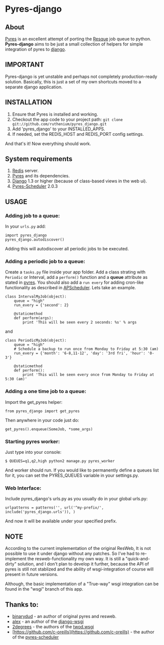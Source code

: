 Pyres-django
============

## About
[Pyres](https://github.com/binarydud/pyres) is an excellent attempt of porting the [Resque](http://github.com/defunkt/resque) job queue to python.
**Pyres-django** aims to be just a small collection of helpers for simple integration of pyres to [django](https://www.djangoproject.com/).

## IMPORTANT

Pyres-django is yet unstable and perhaps not completely production-ready solution.
Basically, this is just a set of my own shortcuts moved to a separate django application.

## INSTALLATION

 1. Ensure that Pyres is installed and working.
 2. Checkout the app code to your project path:
    ```git clone git://github.com/ruthenium/pyres_django.git```
 3. Add 'pyres_django' to your INSTALLED_APPS.
 4. If needed, set the REDIS_HOST and REDIS_PORT config settings.

And that's it! Now everything should work.

## System requirements

 1. [Redis](http://redis.io/) server.
 2. [Pyres](https://github.com/binarydud/pyres) and its dependencies.
 3. [Django](https://www.djangoproject.com/) 1.3 or higher (because of class-based views in the web ui).
 4. [Pyres-Scheduler](https://github.com/c-oreills/pyres-scheduler) 2.0.3

## USAGE

### Adding job to a queue:

In your `urls.py` add:

    import pyres_django
    pyres_django.autodiscover()

Adding this will autodiscover all periodic jobs to be executed.

### Adding a periodic job to a queue:

Create a `tasks.py` file inside your app folder. Add a class strating with `Periodic` or Interval, add a `perform()` function and a __queue__ attribute as stated in [pyres](http://itybits.com/pyres/example.html). You should also add a `run every` for adding cron-like functionality as described in [APScheduler](http://packages.python.org/APScheduler/cronschedule.html).
Lets take an example.

    class IntervalMyJob(object):
        queue = "high"
        run_every = {'second': 2}

        @staticmethod
        def perform(args):
            print 'This will be seen every 2 seconds: %s' % args

and 

    class PeriodicMyJob(object):
        queue = "high"
        # Schedule a backup to run once from Monday to Friday at 5:30 (am)
        run_every = {'month': '6-8,11-12', 'day': '3rd fri', 'hour': '0-3'}

        @staticmethod
        def perform():
            print 'This will be seen every once from Monday to Friday at 5:30 (am)'

### Adding a one time job to a queue:

Import the get_pyres helper:

```from pyres_django import get_pyres```

Then anywhere in your code just do:

```get_pyres().enqueue(SomeJob, *some_args)```

### Starting pyres worker:

Just type into your console:

```$ QUEUES=q1,q2,high python2 manage.py pyres_worker```

And worker should run.
If you would like to permanently define a queues list for it, you can set the PYRES_QUEUES variable in your settings.py.

### Web Interface:

Include pyres_django's urls.py as you usually do in your global urls.py:

```urlpatterns = patterns('', url('^my-prefix/', include('pyres_django.urls')), )```

And now it will be available under your specified prefix.

## NOTE

According to the current implementation of the original ResWeb, It is not possible to use it
under django without any patches. So I've had to re-implement the resweb-functionality my own way.
It is still a "quick-and-dirty" solution, and I don't plan to develop it further, because the API of
pyres is still not stablized and the ability of wsgi-integration of course will present in future versions.

Although, the basic implementation of a "True-way" wsgi integration can be found in the "wsgi" branch of this app.

## Thanks to:

 * [binarydud](https://github.com/binarydud/) - an author of original pyres and resweb.
 * [alex](https://github.com/alex) - an author of the [django-wsgi](https://github.com/alex/django-wsgi)
 * [2degrees](https://github.com/2degrees) - the authors of the [twod.wsgi](https://github.com/2degrees/twod.wsgi)
 * [https://github.com/c-oreills](https://github.com/c-oreills) - the author of the [pyres-scheduler](https://github.com/c-oreills/pyres-scheduler)
